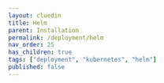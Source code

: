 ```yaml
---
layout: cluedin
title: Helm
parent: Installation
permalink: /deployment/helm
nav_order: 25
has_children: true
tags: ["deployment", "kubernetes", "helm"]
published: false
---
```

